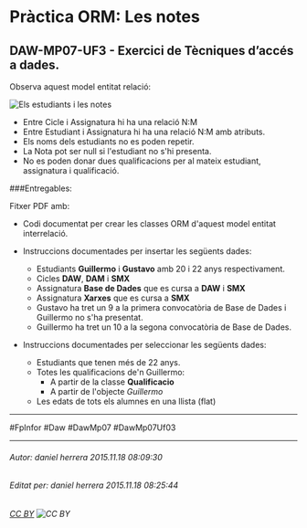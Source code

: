 # Pràctica ORM: Les notes
## DAW-MP07-UF3 - Exercici de Tècniques d’accés a dades.
Observa aquest model entitat relació:

![Els estudiants i les notes](http://i.imgur.com/VKzAAhn.png)

* Entre Cicle i Assignatura hi ha una relació N:M
* Entre Estudiant i Assignatura hi ha una relació N:M amb atributs.
* Els noms dels estudiants no es poden repetir.
* La Nota pot ser null si l'estudiant no s'hi presenta.
* No es poden donar dues qualificacions per al mateix estudiant, assignatura i qualificació.

###Entregables:

Fitxer PDF amb:

* Codi documentat per crear les classes ORM d'aquest model entitat interrelació.

* Instruccions documentades per insertar les següents dades:
    * Estudiants **Guillermo** i **Gustavo** amb 20 i 22 anys respectivament.
    * Cicles **DAW**, **DAM** i **SMX**
    * Assignatura **Base de Dades** que es cursa a **DAW** i **SMX**
    * Assignatura **Xarxes** que es cursa a **SMX**
    * Gustavo ha tret un 9 a la primera convocatòria de Base de Dades i Guillermo no s'ha presentat.
    * Guillermo ha tret un 10 a la segona convocatòria de Base de Dades.
    
* Instruccions documentades per seleccionar les següents dades:
    * Estudiants que tenen més de 22 anys.
    * Totes les qualificacions de'n Guillermo:
        * A partir de la classe **Qualificacio**
        * A partir de l'objecte *Guillermo*
    * Les edats de tots els alumnes en una llista (flat)





---

#FpInfor #Daw #DawMp07 #DawMp07Uf03

---

###### Autor: daniel herrera 2015.11.18 08:09:30
###### Editat per: daniel herrera 2015.11.18 08:25:44
###### [CC BY](https://creativecommons.org/licenses/by/4.0/) ![CC BY](https://licensebuttons.net/l/by/3.0/80x15.png)

